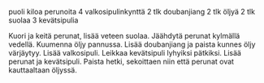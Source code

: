 puoli kiloa perunoita
4 valkosipulinkynttä
2 tlk doubanjiang
2 tlk öljyä
2 tlk suolaa
3 kevätsipulia

Kuori ja keitä perunat, lisää veteen suolaa.
Jäähdytä perunat kylmällä vedellä.
Kuumenna öljy pannussa.
Lisää doubanjiang ja paista kunnes öljy värjäytyy.
Lisää valkosipuli.
Leikkaa kevätsipuli lyhyiksi pätkiksi.
Lisää perunat ja kevätsipuli.
Paista hetki, sekoittaen niin että perunat ovat kauttaaltaan öljyssä.